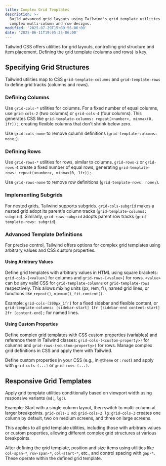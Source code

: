 ```yaml
---
title: Complex Grid Templates
description: >-
  Build advanced grid layouts using Tailwind's grid template utilities for
  complex multi-column and row designs.
modified: '2025-07-29T15:09:56-06:00'
date: '2025-06-11T19:05:33-06:00'
---
```


Tailwind CSS offers utilities for grid layouts, controlling grid structure and item placement. Defining the grid template (columns and rows) is key.

## Specifying Grid Structures

Tailwind utilities map to CSS `grid-template-columns` and `grid-template-rows` to define grid tracks (columns and rows).

### Defining Columns

Use `grid-cols-*` utilities for columns. For a fixed number of equal columns, use `grid-cols-2` (two columns) or `grid-cols-4` (four columns). This generates CSS like `grid-template-columns: repeat(<number>, minmax(0, 1fr));`, creating flexible columns that don't shrink below zero.

Use `grid-cols-none` to remove column definitions (`grid-template-columns: none;`).

### Defining Rows

Use `grid-rows-*` utilities for rows, similar to columns. `grid-rows-2` or `grid-rows-4` create a fixed number of equal rows, generating `grid-template-rows: repeat(<number>, minmax(0, 1fr));`.

Use `grid-rows-none` to remove row definitions (`grid-template-rows: none;`).

### Implementing Subgrids

For nested grids, Tailwind supports subgrids. `grid-cols-subgrid` makes a nested grid adopt its parent's column tracks (`grid-template-columns: subgrid`). Similarly, `grid-rows-subgrid` adopts parent row tracks (`grid-template-rows: subgrid`).

### Advanced Template Definitions

For precise control, Tailwind offers options for complex grid templates using arbitrary values and CSS custom properties.

#### Using Arbitrary Values

Define grid templates with arbitrary values in HTML using square brackets: `grid-cols-[<value>]` for columns and `grid-rows-[<value>]` for rows. `<value>` can be any valid CSS for `grid-template-columns` or `grid-template-rows` respectively. This allows mixing units (px, rem, fr), named grid lines, or functions like `repeat()`, `minmax()`, `fit-content()`.

Example: `grid-cols-[200px_1fr]` for a fixed sidebar and flexible content, or `grid-template-columns: [sidebar-start] 1fr [sidebar-end content-start] 2fr [content-end];` for named lines.

#### Using Custom Properties

Define complex grid templates with CSS custom properties (variables) and reference them in Tailwind classes: `grid-cols-(<custom-property>)` for columns and `grid-rows-(<custom-property>)` for rows. Manage complex grid definitions in CSS and apply them with Tailwind.

Define custom properties in your CSS (e.g., in `@theme` or `:root`) and apply with `grid-cols-(...)` or `grid-rows-(...)`.

## Responsive Grid Templates

Apply grid template utilities conditionally based on viewport width using responsive variants (`md:`, `lg:`).

Example: Start with a single column layout, then switch to multi-column at larger breakpoints. `grid-cols-1 md:grid-cols-2 lg:grid-cols-3` creates one column by default, two on medium screens, and three on large screens.

This applies to all grid template utilities, including those with arbitrary values or custom properties, allowing different complex grid structures at various breakpoints.

After defining the grid template, position and size items using utilities like `col-span-*`, `row-span-*`, `col-start-*`, etc., and control spacing with `gap-*`. These operate within the defined grid template.
